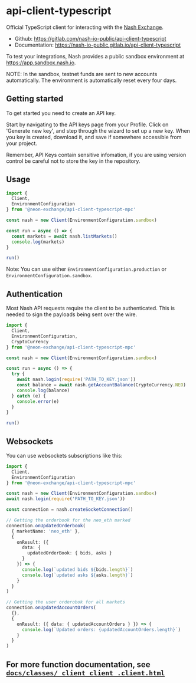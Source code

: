 # api-client-typescript

Official TypeScript client for interacting with the [Nash Exchange](https://nash.io/).

* Github: https://gitlab.com/nash-io-public/api-client-typescript
* Documentation: https://nash-io-public.gitlab.io/api-client-typescript

To test your integrations, Nash provides a public sandbox environment at https://app.sandbox.nash.io.

NOTE: In the sandbox, testnet funds are sent to new accounts automatically. The environment is automatically reset every four days.

## Getting started

To get started you need to create an API key.

Start by navigating to the API keys page from your Profile. Click on 'Generate new key', and step through the wizard to set up a new key. When you key is created, download it, and save if somewhere accessible from your project.

Remember, API Keys contain sensitive infomation, if you are using version control be careful not to store the key in the repository.

## Usage

```typescript
import {
  Client,
  EnvironmentConfiguration
} from '@neon-exchange/api-client-typescript-mpc'

const nash = new Client(EnvironmentConfiguration.sandbox)

const run = async () => {
  const markets = await nash.listMarkets()
  console.log(markets)
}

run()
```

Note: You can use either `EnvironmentConfiguration.production` or `EnvironmentConfiguration.sandbox`.

## Authentication

Most Nash API requests require the client to be authenticated. This is needed to sign the payloads being sent over the wire.

```typescript
import {
  Client,
  EnvironmentConfiguration,
  CryptoCurrency
} from '@neon-exchange/api-client-typescript-mpc'

const nash = new Client(EnvironmentConfiguration.sandbox)

const run = async () => {
  try {
    await nash.login(require('PATH_TO_KEY.json'))
    const balance = await nash.getAccountBalance(CryptoCurrency.NEO)
    console.log(balance)
  } catch (e) {
    console.error(e)
  }
}

run()
```

## Websockets

You can use websockets subscriptions like this:

```typescript
import {
  Client,
  EnvironmentConfiguration
} from '@neon-exchange/api-client-typescript-mpc'

const nash = new Client(EnvironmentConfiguration.sandbox)
await nash.login(require('PATH_TO_KEY.json'))

const connection = nash.createSocketConnection()

// Getting the orderbook for the neo_eth marked
connection.onUpdatedOrderbook(
  { marketName: 'neo_eth' },
  {
    onResult: ({
      data: {
        updatedOrderBook: { bids, asks }
      }
    }) => {
      console.log(`updated bids ${bids.length}`)
      console.log(`updated asks ${asks.length}`)
    }
  }
)

// Getting the user orderobok for all markets
connection.onUpdatedAccountOrders(
  {},
  {
    onResult: ({ data: { updatedAccountOrders } }) => {
      console.log(`Updated orders: {updatedAccountOrders.length}`)
    }
  }
)
```

## For more function documentation, see [`docs/classes/_client_client_.client.html`](./classes/_client_client_.client.html)
